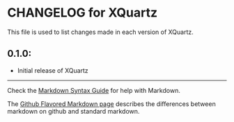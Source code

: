 # CHANGELOG for XQuartz

This file is used to list changes made in each version of XQuartz.

## 0.1.0:

* Initial release of XQuartz

- - -
Check the [Markdown Syntax Guide](http://daringfireball.net/projects/markdown/syntax) for help with Markdown.

The [Github Flavored Markdown page](http://github.github.com/github-flavored-markdown/) describes the differences between markdown on github and standard markdown.
